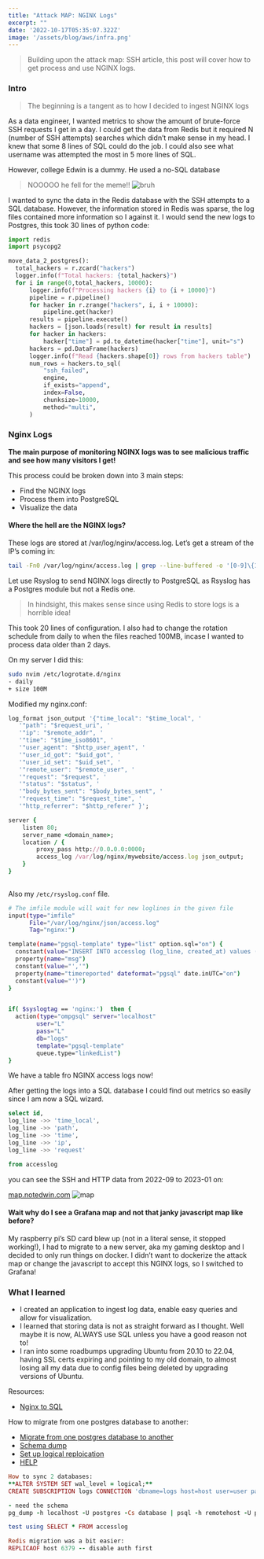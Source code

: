 ```yaml
---
title: "Attack MAP: NGINX Logs"
excerpt: ""
date: '2022-10-17T05:35:07.322Z'
image: '/assets/blog/aws/infra.png'
---
```


> Building upon the attack map: SSH article, this post will cover how to get process and use NGINX logs.

### Intro

> The beginning is a tangent as to how I decided to ingest NGINX logs

As a data engineer, I wanted metrics to show the amount of brute-force SSH requests I get in a day. I could get the data from Redis but it required N (number of SSH attempts) searches which didn’t make sense in my head. I knew that some 8 lines of SQL could do the job. I could also see what username was attempted the most in 5 more lines of SQL.

However, college Edwin is a dummy. He used a no-SQL database

> NOOOOO he fell for the meme!!
![bruh](/assets/blog/attack-map/no.gif)

I wanted to sync the data in the Redis database with the SSH attempts to a SQL database. However, the information stored in Redis was sparse, the log files contained more information so I against it. I would send the new logs to Postgres, this took 30 lines of python code:
  
  ```python
  import redis
  import psycopg2

  move_data_2_postgres():
    total_hackers = r.zcard("hackers")
    logger.info(f"Total hackers: {total_hackers}")
    for i in range(0,total_hackers, 10000):
        logger.info(f"Processing hackers {i} to {i + 10000}")
        pipeline = r.pipeline()
        for hacker in r.zrange("hackers", i, i + 10000):
            pipeline.get(hacker)
        results = pipeline.execute()
        hackers = [json.loads(result) for result in results]
        for hacker in hackers:
            hacker["time"] = pd.to_datetime(hacker["time"], unit="s")
        hackers = pd.DataFrame(hackers)
        logger.info(f"Read {hackers.shape[0]} rows from hackers table")
        num_rows = hackers.to_sql(
            "ssh_failed",
            engine,
            if_exists="append",
            index=False,
            chunksize=10000,
            method="multi",
        )
  ```

### Nginx Logs

**The main purpose of monitoring NGINX logs was to see malicious traffic and see how many visitors I get!**

This process could be broken down into 3 main steps:

-   Find the NGINX logs
-   Process them into PostgreSQL
-   Visualize the data

#### Where the hell are the NGINX logs?

These logs are stored at /var/log/nginx/access.log. Let’s get a stream of the IP’s coming in:



```bash
tail -Fn0 /var/log/nginx/access.log | grep --line-buffered -o '[0-9]\{1,3\}\.[0-9]\{1,3\}\.[0-9]\{1,3\}\.[0-9]\{1,3\}'
```

Let use Rsyslog to send NGINX logs directly to PostgreSQL as Rsyslog has a Postgres module but not a Redis one.

> In hindsight, this makes sense since using Redis to store logs is a horrible idea!

This took 20 lines of configuration. I also had to change the rotation schedule from daily to when the files reached 100MB, incase I wanted to process data older than 2 days.

On my server I did this:

```bash
sudo nvim /etc/logrotate.d/nginx
- daily
+ size 100M
```

Modified my nginx.conf:

``` ruby
log_format json_output '{"time_local": "$time_local", '
   '"path": "$request_uri", '
   '"ip": "$remote_addr", '
   '"time": "$time_iso8601", '
   '"user_agent": "$http_user_agent", '
   '"user_id_got": "$uid_got", '
   '"user_id_set": "$uid_set", '
   '"remote_user": "$remote_user", '
   '"request": "$request", '
   '"status": "$status", '
   '"body_bytes_sent": "$body_bytes_sent", '
   '"request_time": "$request_time", '
   '"http_referrer": "$http_referer" }';

server {
    listen 80;
    server_name <domain_name>;
    location / {
        proxy_pass http://0.0.0.0:0000;
        access_log /var/log/nginx/mywebsite/access.log json_output;
    }
}
​
```

Also my `/etc/rsyslog.conf` file.

``` bash
# The imfile module will wait for new loglines in the given file
input(type="imfile"
      File="/var/log/nginx/json/access.log"
      Tag="nginx:")

template(name="pgsql-template" type="list" option.sql="on") {
  constant(value="INSERT INTO accesslog (log_line, created_at) values ('")
  property(name="msg")
  constant(value="','")
  property(name="timereported" dateformat="pgsql" date.inUTC="on")
  constant(value="')")
}


if( $syslogtag == 'nginx:')  then {
  action(type="ompgsql" server="localhost"
        user="L"
        pass="L"
        db="logs"
        template="pgsql-template"
        queue.type="linkedList")
}
```

We have a table fro NGINX access logs now!

After getting the logs into a SQL database I could find out metrics so easily since I am now a SQL wizard.

```sql
select id,
log_line ->> 'time_local',
log_line ->> 'path',
log_line ->> 'time',
log_line ->> 'ip',
log_line ->> 'request'

from accesslog
```


you can see the SSH and HTTP data from 2022-09 to 2023-01 on:

[map.notedwin.com](http://map.notedwin.com)
![map](/assets/blog/attack-map/map.png)

#### Wait why do I see a Grafana map and not that janky javascript map like before?

My raspberry pi’s SD card blew up (not in a literal sense, it stopped working!), I had to migrate to a new server, aka my gaming desktop and I decided to only run things on docker. I didn’t want to dockerize the attack map or change the javascript to accept this NGINX logs, so I switched to Grafana!


### What I learned

-   I created an application to ingest log data, enable easy queries and allow for visualization.
-   I learned that storing data is not as straight forward as I thought. Well maybe it is now, ALWAYS use SQL unless you have a good reason not to!
-   I ran into some roadbumps upgrading Ubuntu from 20.10 to 22.04, having SSL certs expiring and pointing to my old domain, to almost losing all my data due to config files being deleted by upgrading versions of Ubuntu.


Resources:
- [Nginx to SQL](https://www.shubhamdipt.com/blog/send-nginx-logs-to-sql-database/)


How to migrate from one postgres database to another:
- [Migrate from one postgres database to another](https://stackoverflow.com/questions/3049864/transfer-data-between-databases-with-postgresql)
- [Schema dump](https://stackoverflow.com/questions/808735/postgresql-how-to-create-a-copy-of-a-database-or-schema)
- [Set up logical reploication](https://www.postgresql.org/docs/current/logical-replication-quick-setup.html)
- [HELP](https://eradman.com/posts/postgresql-native-logical.html)

```ruby
How to sync 2 databases:
**ALTER SYSTEM SET wal_level = logical;**
CREATE SUBSCRIPTION logs CONNECTION 'dbname=logs host=host user=user password=pass' PUBLICATION logs;

- need the schema
pg_dump -h localhost -U postgres -Cs database | psql -h remotehost -U postgres database

test using SELECT * FROM accesslog

Redis migration was a bit easier:
REPLICAOF host 6379 -- disable auth first

```